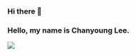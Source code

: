 ### Hi there 👋
### Hello, my name is Chanyoung Lee.

 <img src="https://img.shields.io/badge/TypeScript-3178C6?style=flat&logo=TypeScript&logoColor=white"/>
